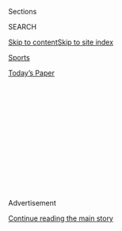 <div id="app">

<div>

<div>

<div>

<div class="NYTAppHideMasthead css-1q2w90k e1suatyy0">

<div class="section css-ui9rw0 e1suatyy2">

<div class="css-eph4ug er09x8g0">

<div class="css-6n7j50">

</div>

<span class="css-1dv1kvn">Sections</span>

<div class="css-10488qs">

<span class="css-1dv1kvn">SEARCH</span>

</div>

[Skip to content](#site-content)[Skip to site
index](#site-index)

</div>

<div id="masthead-section-label" class="css-1wr3we4 eaxe0e00">

[Sports](https://www.nytimes3xbfgragh.onion/section/sports)

</div>

<div class="css-10698na e1huz5gh0">

</div>

</div>

<div id="masthead-bar-one" class="section hasLinks css-15hmgas e1csuq9d3">

<div class="css-uqyvli e1csuq9d0">

</div>

<div class="css-1uqjmks e1csuq9d1">

</div>

<div class="css-9e9ivx">

[](https://myaccount.nytimes3xbfgragh.onion/auth/login?response_type=cookie&client_id=vi)

</div>

<div class="css-1bvtpon e1csuq9d2">

[Today’s
Paper](https://www.nytimes3xbfgragh.onion/section/todayspaper)

</div>

</div>

</div>

</div>

<div data-aria-hidden="false">

<div id="site-content" data-role="main">

<div>

<div class="css-1aor85t" style="opacity:0.000000001;z-index:-1;visibility:hidden">

<div class="css-1hqnpie">

<div class="css-epjblv">

<span class="css-17xtcya">[Sports](/section/sports)</span><span class="css-x15j1o">|</span><span class="css-fwqvlz">The
Tokyo Olympics Will Open a Year From Now.
Maybe.</span>

</div>

<div class="css-k008qs">

<div class="css-1iwv8en">

<span class="css-18z7m18"></span>

<div>

</div>

</div>

<span class="css-1n6z4y">https://nyti.ms/2WBXVhM</span>

<div class="css-1705lsu">

<div class="css-4xjgmj">

<div class="css-4skfbu" data-role="toolbar" data-aria-label="Social Media Share buttons, Save button, and Comments Panel with current comment count" data-testid="share-tools">

  - 
  - 
  - 
  - 
    
    <div class="css-6n7j50">
    
    </div>

  - 

</div>

</div>

</div>

</div>

</div>

</div>

<div class="css-13pd83m">

</div>

<div id="top-wrapper" class="css-1sy8kpn">

<div id="top-slug" class="css-l9onyx">

Advertisement

</div>

[Continue reading the main
story](#after-top)

<div class="ad top-wrapper" style="text-align:center;height:100%;display:block;min-height:250px">

<div id="top" class="place-ad" data-position="top" data-size-key="top">

</div>

</div>

<div id="after-top">

</div>

</div>

<div>

<div id="sponsor-wrapper" class="css-1hyfx7x">

<div id="sponsor-slug" class="css-19vbshk">

Supported by

</div>

[Continue reading the main
story](#after-sponsor)

<div id="sponsor" class="ad sponsor-wrapper" style="text-align:center;height:100%;display:block">

</div>

<div id="after-sponsor">

</div>

</div>

<div class="css-186x18t">

</div>

<div class="css-1vkm6nb ehdk2mb0">

# The Tokyo Olympics Will Open a Year From Now. Maybe.

</div>

Japan has largely controlled the coronavirus. Large parts of the rest of
the world, especially the United States, have not. A year before the
rescheduled Games, that is still a major problem.

<div class="css-79elbk" data-testid="photoviewer-wrapper">

<div class="css-z3e15g" data-testid="photoviewer-wrapper-hidden">

</div>

<div class="css-1a48zt4 ehw59r15" data-testid="photoviewer-children">

![<span class="css-16f3y1r e13ogyst0" data-aria-hidden="true">A
spreading coronavirus outbreak in the United States is being closely
watch by the International Olympic Committee and organizers of the Tokyo
Games.</span><span class="css-cnj6d5 e1z0qqy90" itemprop="copyrightHolder"><span class="css-1ly73wi e1tej78p0">Credit...</span><span><span>Philip
Fong/Agence France-Presse — Getty
Images</span></span></span>](https://static01.graylady3jvrrxbe.onion/images/2020/07/19/sports/19Olympics2/merlin_174485964_6cfbfd27-65d7-4b3e-8cd6-6c2dd24c0903-articleLarge.jpg?quality=75&auto=webp&disable=upscale)

</div>

</div>

<div class="css-18e8msd">

<div class="css-vp77d3 epjyd6m0">

<div class="css-1baulvz">

By [<span class="css-1baulvz" itemprop="name">Matthew
Futterman</span>](https://www.nytimes3xbfgragh.onion/by/matthew-futterman),
[<span class="css-1baulvz" itemprop="name">Motoko
Rich</span>](https://www.nytimes3xbfgragh.onion/by/motoko-rich) and
[<span class="css-1baulvz last-byline" itemprop="name">Andrew
Keh</span>](https://www.nytimes3xbfgragh.onion/by/andrew-keh)

</div>

</div>

  - 
    
    <div class="css-ld3wwf e16638kd2">
    
    July 19,
    2020
    
    </div>

  - 
    
    <div class="css-4xjgmj">
    
    <div class="css-d8bdto" data-role="toolbar" data-aria-label="Social Media Share buttons, Save button, and Comments Panel with current comment count" data-testid="share-tools">
    
      - 
      - 
      - 
      - 
        
        <div class="css-6n7j50">
        
        </div>
    
      - 
    
    </div>
    
    </div>

</div>

</div>

<div class="section meteredContent css-1r7ky0e" name="articleBody" itemprop="articleBody">

<div class="css-1fanzo5 StoryBodyCompanionColumn">

<div class="css-53u6y8">

A year from now, the world will begin to gather in Japan to celebrate
the opening of the Tokyo Olympics, which were originally supposed to
begin this week.

[Or maybe they
won’t.](https://www.nytimes3xbfgragh.onion/2020/05/22/sports/olympics/coronavirus-tokyo-olympics.html)

Four months after the International Olympic Committee and officials in
Japan [postponed the
Games](https://www.nytimes3xbfgragh.onion/2020/03/30/sports/olympics/tokyo-olympics-date-coronavirus.html)
amid soaring coronavirus infection rates and lockdowns across the world,
uncertainty prevails. The unpredictable nature of the virus is making it
impossible for officials to say definitively that the Games will happen
or, if they do, what they might look like.

Maybe there won’t be spectators. Maybe only people living in Japan will
be able to attend. Or maybe only those from countries where the virus is
under control. Will there be an Olympic village, the traditional home
for the roughly 10,000 competitors? Will athletes from the United
States, where the [pandemic shows no signs of
abating](https://www.nytimes3xbfgragh.onion/news-event/coronavirus?action=click&pgtype=Article&state=default&module=styln-coronavirus&variant=show&region=TOP_BANNER&context=storylines_menu),
be allowed to attend?

In a news conference last week, [Thomas
Bach](https://www.nytimes3xbfgragh.onion/2020/03/19/sports/olympics/olympics-coronavirus-bach-ioc.html),
the president of the I.O.C., said that planning for the Games now
involves multiple options. All of them, he said, prioritize the health
of the athletes.

</div>

</div>

<div class="css-1fanzo5 StoryBodyCompanionColumn">

<div class="css-53u6y8">

“It includes all different countermeasures,” Bach said of the planning.
“An Olympic Games behind closed doors is clearly something we do not
want. We are working for a solution that safeguards the health of all
the participants and is also reflecting of the Olympic spirit.”

Bach has said a further postponement is not an option at the moment; if
the Games cannot be held next summer, they will not be held at all.

[As sports leagues everywhere
struggle](https://okcthunderwire.usatoday.com/2020/07/14/nba-players-in-orlando-bubble-positive-coronavirus-tests/)
to return to some semblance of normalcy while balancing virus outbreaks
and safety concerns, the challenges of planning a global event that is
still a year away have only grown — or merely been exacerbated as hot
spots for infections continue to shift.

“People right now are focused on the health of the citizens of their
countries,” said Harvey Schiller, the former chief executive of the
United States Olympic and Paralympic Committee.

</div>

</div>

<div class="css-79elbk" data-testid="photoviewer-wrapper">

<div class="css-z3e15g" data-testid="photoviewer-wrapper-hidden">

</div>

<div class="css-1a48zt4 ehw59r15" data-testid="photoviewer-children">

![<span class="css-16f3y1r e13ogyst0" data-aria-hidden="true">It is just
over a year from the scheduled start of the postponed Tokyo
Olympics.</span><span class="css-cnj6d5 e1z0qqy90" itemprop="copyrightHolder"><span class="css-1ly73wi e1tej78p0">Credit...</span><span>Kimimasa
Mayama/EPA, via
Shutterstock</span></span>](https://static01.graylady3jvrrxbe.onion/images/2020/07/19/sports/19olympics1/merlin_174252000_882a8b1d-0b39-4805-bb7a-66a8cb6045e3-articleLarge.jpg?quality=75&auto=webp&disable=upscale)

</div>

</div>

<div class="css-1fanzo5 StoryBodyCompanionColumn">

<div class="css-53u6y8">

No one doubts the resolve of the I.O.C. and its local organizers in
Japan, who desperately want to hold the Games, given the resources
they’ve already committed and the money at stake. Japan has already
spent roughly $12 billion to prepare for the Games. The I.O.C. stands to
lose the billions of dollars in [revenues from media
rights](https://www.nytimes3xbfgragh.onion/2014/05/08/sports/olympics/nbc-extends-olympic-tv-deal-through-2032.html),
tickets and sponsorships if the Games do not happen.

</div>

</div>

<div class="css-1fanzo5 StoryBodyCompanionColumn">

<div class="css-53u6y8">

Despite a recent spike in coronavirus cases and a[ban on travel from 129
countries](https://www.mofa.go.jp/ca/fna/page4e_001053.html), the
official line in Japan remains that the postponed 2020 Games will open
on July 23, 2021, in Tokyo.

Shortly after Yuriko Koike, the governor of Tokyo,[won a second
term](https://www.nytimes3xbfgragh.onion/2020/07/05/world/asia/tokyo-governor-election.html?searchResultPosition=2)
earlier this month, she met with Japan’s prime minister, Shinzo Abe, to
discuss measures to contain the virus. “I would like to lead the
Olympics and Paralympics next year as proof that we have overcome the
coronavirus,” she said.

On Wednesday, Tokyo raised its pandemic alert level to red, its highest
classification, in response to a recent spike in cases concentrated in
the metropolis’s sprawling nightlife district. In the last two weeks,
Tokyo has recorded several consecutive daily records, hitting a peak of
293 new infections last Friday.

Compared with other international cities, Tokyo has been relatively
successful in containing the virus. A city of 14 million people, it has
reported less than 9,000 cases and 326 deaths since February, compared
with more than [3.5 million cases and nearly 140,000 deaths in the
United
States](https://www.nytimes3xbfgragh.onion/2020/07/16/world/coronavirus-updates.html?action=click&module=Top%20Stories&pgtype=Homepage).
Traditionally the financial engine of an Olympics, the United States
currently poses perhaps the biggest threat to the
Games.

<div id="NYT_MAIN_CONTENT_2_REGION" class="css-9tf9ac">

<div>

<div id="styln-prism-freeform-1595872471455" class="section interactive-content interactive-size-medium css-1ftcdic">

<div class="css-17ih8de interactive-body">

<div id="prism-freeform-block-64350" class="css-19mumt8" data-role="complementary" data-storyline="Sports and the Virus" data-truncated="false" tabindex="0">

<div class="css-a8d9oz">

<div>

### Sports and the Virus

#### 

Updated Sept. 8, 2020

Here’s what’s happening as the world of sports slowly comes back to
life:

  -   - As the United States Open enters its second week without fans,
        an Italian restaurateur stands outside the gates and [bellows
        his
        support](https://www.nytimes3xbfgragh.onion/2020/09/06/sports/tennis/US-Open-Matteo-Berrettini-fan.html?action=click&pgtype=Article&state=default&region=MAIN_CONTENT_2&context=storylines_keepup) for
        his favorite player.
      - The coronavirus pandemic has had an [uneven impact on high
        school
        football](https://www.nytimes3xbfgragh.onion/2020/09/03/sports/ncaafootball/high-school-football-coronavirus-pandemic.html?action=click&pgtype=Article&state=default&region=MAIN_CONTENT_2&context=storylines_keepup) across
        the United States.
      - The [most complicated puzzle in sports is the return of college
        athletics](https://www.nytimes3xbfgragh.onion/2020/09/02/sports/ncaafootball/coronavirus-cal-athletics-season.html?action=click&pgtype=Article&state=default&region=MAIN_CONTENT_2&context=storylines_keepup) during
        a pandemic. The University of California, Berkeley is allowing
        The Times an inside look at their journey’s ups and downs.

<div id="styln-survey-component-64350" class="styln-survey-component">

</div>

</div>

</div>

</div>

</div>

</div>

</div>

</div>

Part of Japan’s strategy has been to close its borders to citizens
traveling from 129 countries, including the United States and large
portions of Europe, Africa, Latin America and the rest of Asia. Japan
has recently announced plans to negotiate some reciprocal travel between
Japan and Australia, New Zealand, Thailand and Vietnam, but it has not
indicated when it plans to reopen its borders to travelers from the rest
of the world.

Even inside Japan, citizens remain wary about traveling: a plan to
encourage domestic travel was met with resistance as people worried that
Tokyo residents could spread the virus to other parts of the country. On
Friday, the country’s tourism minister discouraged Tokyo residents from
visiting other prefectures and said that government travel discounts
would not apply to travelers to or from Tokyo.

</div>

</div>

<div class="css-1fanzo5 StoryBodyCompanionColumn">

<div class="css-53u6y8">

Polls suggest the public is also wary of the Olympics. In a survey late
last month by The Asahi Shimbun, one of Japan’s largest daily
newspapers, 59 percent of those polled said they wanted the Olympics to
be postponed again or canceled. Koike, though, was recently re-elected
governor of Tokyo in a landslide, even as she adhered to the official
position of holding the Games in 2021.

In a sign of the continuing havoc that the coronavirus is inflicting on
the global sports calendar, the I.O.C. on Wednesday postponed the 2022
Summer Youth Olympic Games, planned for Senegal, until 2026. Bach said
holding three Olympics Games — the Tokyo Games, the 2022 Winter Olympics
in Beijing and the 2024 Summer Games in Paris — plus youth Games in 2022
and 2024 was too overwhelming. The same day, Richard W. Pound, a
longtime member of the I.O.C. from Canada, floated the possibility of a
cancellation of the Beijing Games [in an interview with
Reuters](https://www.reuters.com/article/us-olympics-beijing-pound-interview/olympics-no-tokyo-games-likely-means-no-beijing-either-says-pound-idUSKCN24G30L).
On Friday, Bach said specific plans for how the Tokyo Games would unfold
were still far from complete.

“How can you know already in detail maybe the most complex event to
organize in the world?” Bach said in a news conference in which he
announced his intention to seek another term as I.O.C. president. “You
can put potential developments together, but you cannot have a solution
today.”

</div>

</div>

<div class="css-79elbk" data-testid="photoviewer-wrapper">

<div class="css-z3e15g" data-testid="photoviewer-wrapper-hidden">

</div>

<div class="css-1a48zt4 ehw59r15" data-testid="photoviewer-children">

<div class="css-1xdhyk6 erfvjey0">

<span class="css-1ly73wi e1tej78p0">Image</span>

<div class="css-zjzyr8">

<div data-testid="lazyimage-container" style="height:257.77777777777777px">

</div>

</div>

</div>

<span class="css-16f3y1r e13ogyst0" data-aria-hidden="true">I.O.C.
President Thomas Bach said it was impossible to offer assurances the
Games would take place. “You can put potential developments together,
but you cannot have a solution
today.”</span><span class="css-cnj6d5 e1z0qqy90" itemprop="copyrightHolder"><span class="css-1ly73wi e1tej78p0">Credit...</span><span>IOC/Greg
Martin, via Reuters</span></span>

</div>

</div>

<div class="css-1fanzo5 StoryBodyCompanionColumn">

<div class="css-53u6y8">

The coronavirus has forced NBC, which has committed about $8 billion for
the United States [media rights to the Games
through 2032](https://www.nytimes3xbfgragh.onion/2014/05/08/sports/olympics/nbc-extends-olympic-tv-deal-through-2032.html)
and is the I.O.C.’s leading source of revenue, to consider reducing its
contingent of roughly 2,000 workers and hundreds of guests. NBC also has
had to rethink how it will present the story of the Olympics, since that
story has changed significantly.

“It’s impossible to predict what the circumstances will be a year from
now,” said Molly Solomon, the executive producer of NBC’s Olympics
production. With social distancing limiting her team’s access to
athletes, they have asked competitors to document their training
regimens so the network has footage of this transformative experience.
“I do think this has a chance to be the most memorable Games in
history,” Solomon said.

During a recent conference call with athletes, though, leaders of the
U.S.O.P.C. had few concrete answers. No one could say if athletes would
still have to share rooms in the Olympic Village, if the common dining
hall would be a potentially germ-spreading buffet, or if the American
team — traditionally the biggest contingent at any Games — might have to
be housed separately from people representing other nations.

</div>

</div>

<div class="css-1fanzo5 StoryBodyCompanionColumn">

<div class="css-53u6y8">

“Athletes are yearning for more concrete communication directly from the
I.O.C. and other organizations,” said Han Xiao, chairman of the
U.S.O.P.C.’s Athletes’ Advisory Council.

The United States team of more than 500 athletes might have to be
smaller, though so far the I.O.C. has maintained that it does not plan
to reduce the number of events or participants.

“There is a lot of speculation and proposals, but not one specific plan
that anyone is able to focus on,” said Christian Taylor, a two-time gold
medalist in the triple jump.

Rick Adams, the chief of sport performance at the U.S.O.P.C., said the
organization remained focused on Plan A — a typical Olympic Games with
most athletes living and eating in the Olympic Village and using a
training center the U.S.O.P.C. will set up in Tokyo’s Setagaya City
neighborhood. But the organization also has considered how it would
adjust if it has to come up with an alternative plan for housing and
feeding its team, and for shrinking its support staff.

“We understand what a pivot might look like,” Adams said. “We know how
to adjust quickly and would be able to do that.”

Xiao, the athletes’ council chairman, said thinking about travel
restrictions is keeping athletes awake at night. Many need to compete to
qualify for the Games, and also to hone their skills for an event that
for many is the zenith of their athletic lives. Doing that properly
requires the intensity of competition, Xiao said. But athletes also need
assurances that they will be allowed to take part.

Governments generally can’t interfere with a qualified athlete’s right
to participate in the Games, but those debates are usually related to
political issues. The coronavirus has changed the equation.

</div>

</div>

<div class="css-1fanzo5 StoryBodyCompanionColumn">

<div class="css-53u6y8">

“Our athletes are used to, ‘You can’t infringe upon my right to
compete,’” Xiao said. “But this is going to be a real challenge to try
to figure out where that line is.”

</div>

</div>

<div>

</div>

</div>

<div>

</div>

<div>

</div>

<div>

</div>

<div>

<div id="bottom-wrapper" class="css-1ede5it">

<div id="bottom-slug" class="css-l9onyx">

Advertisement

</div>

[Continue reading the main
story](#after-bottom)

<div id="bottom" class="ad bottom-wrapper" style="text-align:center;height:100%;display:block;min-height:90px">

</div>

<div id="after-bottom">

</div>

</div>

</div>

</div>

</div>

## Site Index

<div>

</div>

## Site Information Navigation

  - [© <span>2020</span> <span>The New York Times
    Company</span>](https://help.nytimes3xbfgragh.onion/hc/en-us/articles/115014792127-Copyright-notice)

<!-- end list -->

  - [NYTCo](https://www.nytco.com/)
  - [Contact
    Us](https://help.nytimes3xbfgragh.onion/hc/en-us/articles/115015385887-Contact-Us)
  - [Work with us](https://www.nytco.com/careers/)
  - [Advertise](https://nytmediakit.com/)
  - [T Brand Studio](http://www.tbrandstudio.com/)
  - [Your Ad
    Choices](https://www.nytimes3xbfgragh.onion/privacy/cookie-policy#how-do-i-manage-trackers)
  - [Privacy](https://www.nytimes3xbfgragh.onion/privacy)
  - [Terms of
    Service](https://help.nytimes3xbfgragh.onion/hc/en-us/articles/115014893428-Terms-of-service)
  - [Terms of
    Sale](https://help.nytimes3xbfgragh.onion/hc/en-us/articles/115014893968-Terms-of-sale)
  - [Site
    Map](https://spiderbites.nytimes3xbfgragh.onion)
  - [Help](https://help.nytimes3xbfgragh.onion/hc/en-us)
  - [Subscriptions](https://www.nytimes3xbfgragh.onion/subscription?campaignId=37WXW)

</div>

</div>

</div>

</div>
